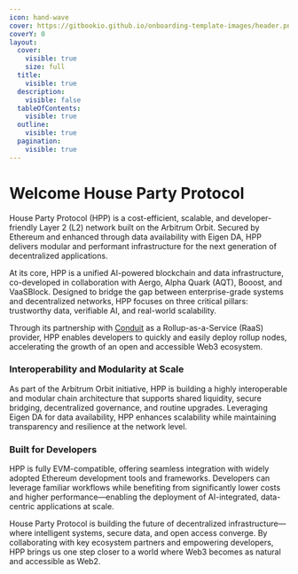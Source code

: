 ```yaml
---
icon: hand-wave
cover: https://gitbookio.github.io/onboarding-template-images/header.png
coverY: 0
layout:
  cover:
    visible: true
    size: full
  title:
    visible: true
  description:
    visible: false
  tableOfContents:
    visible: true
  outline:
    visible: true
  pagination:
    visible: true
---
```


# Welcome House Party Protocol

House Party Protocol (HPP) is a cost-efficient, scalable, and developer-friendly Layer 2 (L2) network built on the Arbitrum Orbit. Secured by Ethereum and enhanced through data availability with Eigen DA, HPP delivers modular and performant infrastructure for the next generation of decentralized applications.

At its core, HPP is a unified AI-powered blockchain and data infrastructure, co-developed in collaboration with Aergo, Alpha Quark (AQT), Booost, and VaaSBlock. Designed to bridge the gap between enterprise-grade systems and decentralized networks, HPP focuses on three critical pillars: trustworthy data, verifiable AI, and real-world scalability.

Through its partnership with [Conduit](https://www.conduit.xyz/) as a Rollup-as-a-Service (RaaS) provider, HPP enables developers to quickly and easily deploy rollup nodes, accelerating the growth of an open and accessible Web3 ecosystem.

### Interoperability and Modularity at Scale

As part of the Arbitrum Orbit initiative, HPP is building a highly interoperable and modular chain architecture that supports shared liquidity, secure bridging, decentralized governance, and routine upgrades. Leveraging Eigen DA for data availability, HPP enhances scalability while maintaining transparency and resilience at the network level.

### Built for Developers

HPP is fully EVM-compatible, offering seamless integration with widely adopted Ethereum development tools and frameworks. Developers can leverage familiar workflows while benefiting from significantly lower costs and higher performance—enabling the deployment of AI-integrated, data-centric applications at scale.

House Party Protocol is building the future of decentralized infrastructure—where intelligent systems, secure data, and open access converge. By collaborating with key ecosystem partners and empowering developers, HPP brings us one step closer to a world where Web3 becomes as natural and accessible as Web2.

